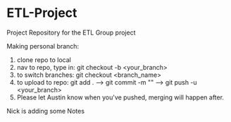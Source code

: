 # ETL-Project
Project Repository for the ETL Group project

Making personal branch:
1) clone repo to local
2) nav to repo, type in: git checkout -b <your_branch>
3) to switch branches: git checkout <branch_name> 
4) to upload to repo: git add .  -->  git commit -m "<a descriptive message>" --> git push -u <your_branch>
5) Please let Austin know when you've pushed, merging will happen after.

Nick is adding some Notes